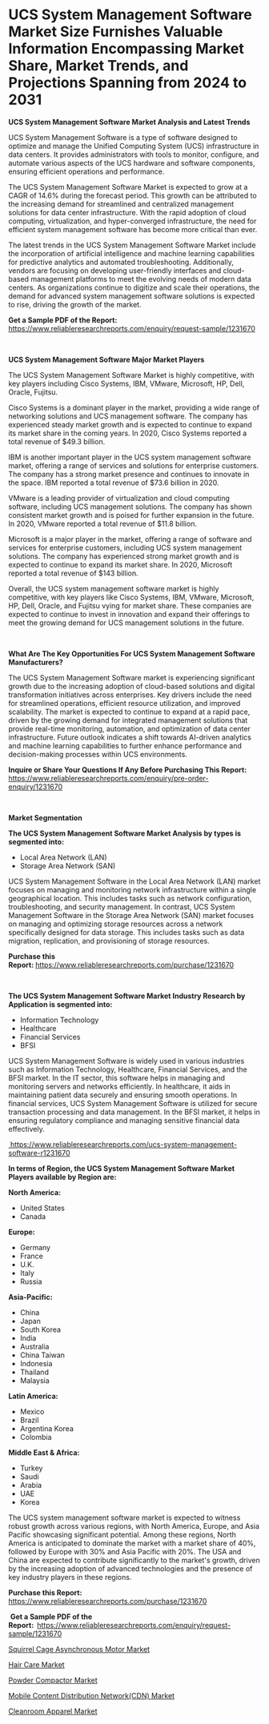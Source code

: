 <p><h1>UCS System Management Software Market Size Furnishes Valuable Information Encompassing Market Share, Market Trends, and Projections Spanning from 2024 to 2031</h1></p><p><strong>UCS System Management Software Market Analysis and Latest Trends</strong></p>
<p><p>UCS System Management Software is a type of software designed to optimize and manage the Unified Computing System (UCS) infrastructure in data centers. It provides administrators with tools to monitor, configure, and automate various aspects of the UCS hardware and software components, ensuring efficient operations and performance.</p><p>The UCS System Management Software Market is expected to grow at a CAGR of 14.6% during the forecast period. This growth can be attributed to the increasing demand for streamlined and centralized management solutions for data center infrastructure. With the rapid adoption of cloud computing, virtualization, and hyper-converged infrastructure, the need for efficient system management software has become more critical than ever.</p><p>The latest trends in the UCS System Management Software Market include the incorporation of artificial intelligence and machine learning capabilities for predictive analytics and automated troubleshooting. Additionally, vendors are focusing on developing user-friendly interfaces and cloud-based management platforms to meet the evolving needs of modern data centers. As organizations continue to digitize and scale their operations, the demand for advanced system management software solutions is expected to rise, driving the growth of the market.</p></p>
<p><strong>Get a Sample PDF of the Report:&nbsp;</strong> <a href="https://www.reliableresearchreports.com/enquiry/request-sample/1231670">https://www.reliableresearchreports.com/enquiry/request-sample/1231670</a></p>
<p>&nbsp;</p>
<p><strong>UCS System Management Software Major Market Players</strong></p>
<p><p>The UCS System Management Software Market is highly competitive, with key players including Cisco Systems, IBM, VMware, Microsoft, HP, Dell, Oracle, Fujitsu. </p><p>Cisco Systems is a dominant player in the market, providing a wide range of networking solutions and UCS management software. The company has experienced steady market growth and is expected to continue to expand its market share in the coming years. In 2020, Cisco Systems reported a total revenue of $49.3 billion.</p><p>IBM is another important player in the UCS system management software market, offering a range of services and solutions for enterprise customers. The company has a strong market presence and continues to innovate in the space. IBM reported a total revenue of $73.6 billion in 2020.</p><p>VMware is a leading provider of virtualization and cloud computing software, including UCS management solutions. The company has shown consistent market growth and is poised for further expansion in the future. In 2020, VMware reported a total revenue of $11.8 billion.</p><p>Microsoft is a major player in the market, offering a range of software and services for enterprise customers, including UCS system management solutions. The company has experienced strong market growth and is expected to continue to expand its market share. In 2020, Microsoft reported a total revenue of $143 billion.</p><p>Overall, the UCS system management software market is highly competitive, with key players like Cisco Systems, IBM, VMware, Microsoft, HP, Dell, Oracle, and Fujitsu vying for market share. These companies are expected to continue to invest in innovation and expand their offerings to meet the growing demand for UCS management solutions in the future.</p></p>
<p>&nbsp;</p>
<p><strong>What Are The Key Opportunities For UCS System Management Software Manufacturers?</strong></p>
<p><p>The UCS System Management Software market is experiencing significant growth due to the increasing adoption of cloud-based solutions and digital transformation initiatives across enterprises. Key drivers include the need for streamlined operations, efficient resource utilization, and improved scalability. The market is expected to continue to expand at a rapid pace, driven by the growing demand for integrated management solutions that provide real-time monitoring, automation, and optimization of data center infrastructure. Future outlook indicates a shift towards AI-driven analytics and machine learning capabilities to further enhance performance and decision-making processes within UCS environments.</p></p>
<p><strong>Inquire or Share Your Questions If Any Before Purchasing This Report:</strong> <a href="https://www.reliableresearchreports.com/enquiry/pre-order-enquiry/1231670">https://www.reliableresearchreports.com/enquiry/pre-order-enquiry/1231670</a></p>
<p>&nbsp;</p>
<p><strong>Market Segmentation</strong></p>
<p><strong>The UCS System Management Software Market Analysis by types is segmented into:</strong></p>
<p><ul><li>Local Area Network (LAN)</li><li>Storage Area Network (SAN)</li></ul></p>
<p><p>UCS System Management Software in the Local Area Network (LAN) market focuses on managing and monitoring network infrastructure within a single geographical location. This includes tasks such as network configuration, troubleshooting, and security management. In contrast, UCS System Management Software in the Storage Area Network (SAN) market focuses on managing and optimizing storage resources across a network specifically designed for data storage. This includes tasks such as data migration, replication, and provisioning of storage resources.</p></p>
<p><strong>Purchase this Report:&nbsp;</strong><a href="https://www.reliableresearchreports.com/purchase/1231670">https://www.reliableresearchreports.com/purchase/1231670</a></p>
<p>&nbsp;</p>
<p><strong>The UCS System Management Software Market Industry Research by Application is segmented into:</strong></p>
<p><ul><li>Information Technology</li><li>Healthcare</li><li>Financial Services</li><li>BFSI</li></ul></p>
<p><p>UCS System Management Software is widely used in various industries such as Information Technology, Healthcare, Financial Services, and the BFSI market. In the IT sector, this software helps in managing and monitoring servers and networks efficiently. In healthcare, it aids in maintaining patient data securely and ensuring smooth operations. In financial services, UCS System Management Software is utilized for secure transaction processing and data management. In the BFSI market, it helps in ensuring regulatory compliance and managing sensitive financial data effectively.</p></p>
<p><a href="https://www.reliableresearchreports.com/ucs-system-management-software-r1231670">&nbsp;https://www.reliableresearchreports.com/ucs-system-management-software-r1231670</a></p>
<p><strong>In terms of Region, the UCS System Management Software Market Players available by Region are:</strong></p>
<p>
    <p> <strong> North America: </strong>
        <ul>
            <li>United States</li>
            <li>Canada</li>
        </ul>
        </p> 
    <p> <strong> Europe: </strong>
        <ul>
            <li>Germany</li>
            <li>France</li>
            <li>U.K.</li>
            <li>Italy</li>
            <li>Russia</li>
        </ul>
        </p> 
    <p> <strong> Asia-Pacific: </strong>
        <ul>
            <li>China</li>
            <li>Japan</li>
            <li>South Korea</li>
            <li>India</li>
            <li>Australia</li>
            <li>China Taiwan</li>
            <li>Indonesia</li>
            <li>Thailand</li>
            <li>Malaysia</li>
        </ul>
        </p> 
    <p> <strong> Latin America: </strong>
        <ul>
            <li>Mexico</li>
            <li>Brazil</li>
            <li>Argentina Korea</li>
            <li>Colombia</li>
        </ul>
        </p> 
    <p> <strong> Middle East & Africa: </strong>
        <ul>
            <li>Turkey</li>
            <li>Saudi</li>
            <li>Arabia</li>
            <li>UAE</li>
            <li>Korea</li>
        </ul>
    </p>
    </p>
<p><p>The UCS system management software market is expected to witness robust growth across various regions, with North America, Europe, and Asia Pacific showcasing significant potential. Among these regions, North America is anticipated to dominate the market with a market share of 40%, followed by Europe with 30% and Asia Pacific with 20%. The USA and China are expected to contribute significantly to the market's growth, driven by the increasing adoption of advanced technologies and the presence of key industry players in these regions.</p></p>
<p><strong>Purchase this Report: </strong><a href="https://www.reliableresearchreports.com/purchase/1231670">https://www.reliableresearchreports.com/purchase/1231670</a></p>
<p>&nbsp;<strong>Get a Sample PDF of the Report:&nbsp;&nbsp;</strong><a href="https://www.reliableresearchreports.com/enquiry/request-sample/1231670">https://www.reliableresearchreports.com/enquiry/request-sample/1231670</a></p>
<p><strong></strong></p>
<p><p><a href="https://www.linkedin.com/pulse/squirrel-cage-asynchronous-motor-market-size-cagr-trends-qnqqe?trackingId=7yhKjutd9y2bbsj8R8Fy3Q%3D%3D">Squirrel Cage Asynchronous Motor Market</a></p><p><a href="https://issuu.com/reportprime-2/docs/hair-care-market-size-2030.pptx">Hair Care Market</a></p><p><a href="https://www.linkedin.com/pulse/decoding-powder-compactor-market-metrics-share-trends-growth-ukb3e?trackingId=fq8NFDoNS2ZlpDlLDdB7tQ%3D%3D">Powder Compactor Market</a></p><p><a href="https://github.com/gamblestampleyjenny50m5sl6/Market-Research-Report-List-2/blob/main/mobile-content-distribution-networkcdn-market.md">Mobile Content Distribution Network(CDN) Market</a></p><p><a href="https://issuu.com/reportprime-2/docs/cleanroom-apparel-market-size-2030.pptx">Cleanroom Apparel Market</a></p></p>